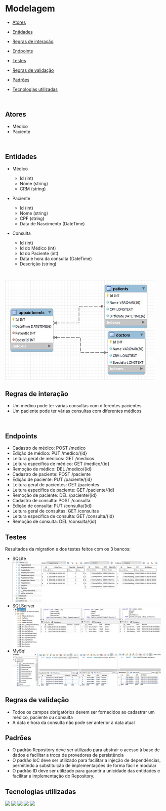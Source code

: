 
# Modelagem

- [Atores](#atores)

- [Entidades](#entidades)

- [Regras de interação](#regras-de-interação)

- [Endpoints](#endpoints)

- [Testes](#testes)

- [Regras de validação](#regras-de-validação)

- [Padrões](#padrões)

- [Tecnologias utilizadas](#tecnologias-utilizadas)

<br>

## Atores 
* Médico
* Paciente
<br>

## Entidades
* Médico
   * Id (int)
   * Nome (string)
   * CRM (string)

* Paciente
   * Id (int)
   * Nome (string)
   * CPF (string)
   * Data de Nascimento (DateTime)

* Consulta
   *  Id (int)
   *  Id do Médico (int)
   *  Id do Paciente (int)
   *  Data e hora da consulta (DateTime)
   *  Descrição (string)
<br>

![screen_RabbitMQ](Img/ModelagemDados.jpg)

## Regras de interação
* Um médico pode ter várias consultas com diferentes pacientes
* Um paciente pode ter várias consultas com diferentes médicos
<br>

## Endpoints
* Cadastro de médico: POST /medico
* Edição de médico: PUT /medico/{id}
* Leitura geral de médicos: GET /medicos
* Leitura específica de médico: GET /medico/{id}
* Remoção de médico: DEL /medico/{id}
* Cadastro de paciente: POST /paciente
* Edição de paciente: PUT /paciente/{id}
* Leitura geral de pacientes: GET /pacientes
* Leitura específica de paciente: GET /paciente/{id}
* Remoção de paciente: DEL /paciente/{id}
* Cadastro de consulta: POST /consulta
* Edição de consulta: PUT /consulta/{id}
* Leitura geral de consultas: GET /consultas
* Leitura específica de consulta: GET /consulta/{id}
* Remoção de consulta: DEL /consulta/{id}

## Testes
   Resultados da migration e dos testes feitos com os 3 bancos:
   * SQLite <br>
      ![screen_RabbitMQ](Img/SqlLite.jpg)
   * SQLServer <br>
      ![screen_RabbitMQ](Img/SqlServer.jpg)
   * MySql <br>
      ![screen_RabbitMQ](Img/MySql.jpg)

## Regras de validação
* Todos os campos obrigatórios devem ser fornecidos ao cadastrar um médico, paciente ou consulta
* A data e hora da consulta não pode ser anterior à data atual

## Padrões
* O padrão Repository deve ser utilizado para abstrair o acesso à base de dados e facilitar a troca de provedores de persistência
* O padrão IoC deve ser utilizado para facilitar a injeção de dependências, permitindo a substituição de implementações de forma fácil e modular
* O padrão ID deve ser utilizado para garantir a unicidade das entidades e facilitar a implementação do Repository.

## Tecnologias utilizadas

<a href="https://www.w3schools.com/cs/" target="_blank" rel="noreferrer"> <img src="https://img.shields.io/badge/C%23-239120?style=for-the-badge&logo=c-sharp&logoColor=white"/></a>
<a href="https://dotnet.microsoft.com/" target="_blank" rel="noreferrer"> <img src="https://img.shields.io/badge/.NET-512BD4?style=for-the-badge&logo=dotnet&logoColor=white"></a>
<a href="https://www.microsoft.com/pt-br/sql-server/sql-server-downloads" target="_blank" rel="noreferrer"> <img src="https://img.shields.io/badge/Microsoft%20SQL%20Server-CC2927?style=for-the-badge&logo=microsoft%20sql%20server&logoColor=white"/></a>
<a href="https://www.mysql.com/" target="_blank" rel="noreferrer"> <img src="https://img.shields.io/badge/MySQL-005C84?style=for-the-badge&logo=mysql&logoColor=white"/></a>
<a href="https://sqlite.org/" target="_blank" rel="noreferrer"> <img src="https://img.shields.io/badge/SQLite-07405E?style=for-the-badge&logo=sqlite&logoColor=white"/></a>
